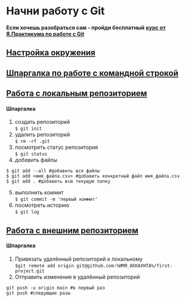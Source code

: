 # Начни работу с Git

**Если хочешь разобраться сам - пройди бесплатный** [**курс от Я.Практикума по работе с Git**](https://practicum.yandex.ru/git-basics/ "Ссылка на курс")

## [Настройка окружения](https://practicum.yandex.ru/trainer/git-basics/lesson/2b82fb35-f581-4cd4-8806-c2a780e53347/ "Настройка окружения")

## [Шпаргалка по работе с командной строкой](https://practicum.yandex.ru/trainer/git-basics/lesson/fe0bcd71-f592-423b-bb81-27c37a6a115b "Работа с командной строкой")

## [Работа с локальным репозиторием](https://practicum.yandex.ru/trainer/git-basics/lesson/d05904f6-dc63-49cd-904b-3197a363f3c3/ "Работа с локальным репозиторием")

#### Шпаргалка
1. создать репозиторий  
```$ git init```
2. удалить репозиторий  
```$ rm -rf .git```
3. посмотреть статус репозитория  
```$ git status```
4. _добавить_ файлы  
```
$ git add --all #добавить все файлы
$ git add <имя_файла.csv> #добавить конкретный файл имя_файла.csv
$ git add . #добавить всю текущую папку
```
5. выполнить коммит  
```$ git commit -m 'первый коммит'```
6. посмотреть историю  
```$ git log```

## [Работа с внешним репозиторием](https://practicum.yandex.ru/trainer/git-basics/lesson/19d174db-bd33-4307-a8e7-61b749a1639c/ "Работа с внешним репозиторием")

#### Шпаргалка
1. Привязать удалённый репозиторий к локальному  
```$git remote add origin git@github.com:%ИМЯ_АККАУНТА%/first-project.git```
2. Отправить изменения в удалённый репозиторий  
```
git push -u origin main #в первый раз
git push #следующие разы
```